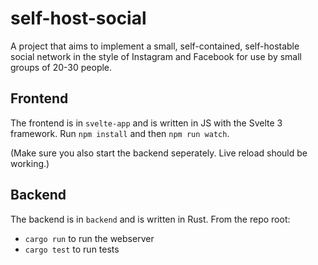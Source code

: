 # self-host-social

A project that aims to implement a small, self-contained, self-hostable social network in the style of Instagram and Facebook for use by small groups of 20-30 people.

## Frontend

The frontend is in `svelte-app` and is written in JS with the Svelte 3 framework. Run `npm install` and then `npm run watch`.

(Make sure you also start the backend seperately. Live reload should be working.)

## Backend

The backend is in `backend` and is written in Rust. From the repo root:

* `cargo run` to run the webserver
* `cargo test` to run tests
